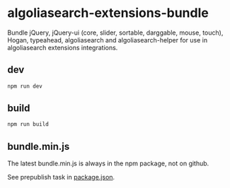 # algoliasearch-extensions-bundle

Bundle jQuery, jQuery-ui (core, slider, sortable, darggable, mouse, touch), Hogan, typeahead,
algoliasearch and algoliasearch-helper for use in algoliasearch extensions integrations.

## dev

```sh
npm run dev
```

## build

```sh
npm run build
```

## bundle.min.js

The latest bundle.min.js is always in the npm package, not on github.

See prepublish task in [package.json](package.json).
